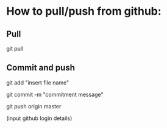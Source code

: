 # How to pull/push from github:

## Pull

git pull

## Commit and push

git add "insert file name"

git commit -m "commitment message"

git push origin master

(input github login details)